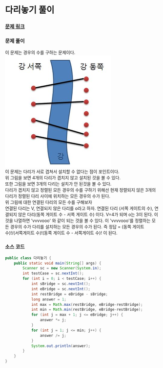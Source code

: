 # 다리놓기 풀이

### [문제 링크](https://www.acmicpc.net/problem/1010)

### 문제 풀이
이 문제는 경우의 수를 구하는 문제이다.
![img.png](img.png)</br>
이 문제는 다리가 서로 겹쳐서 설치할 수 없다는 점이 포인트이다.</br>
위 그림을 보면 4개의 다리가 겹치지 않고 설치된 것을 볼 수 있다.</br>
또한 그림을 보면 3개의 다리는 설치가 안 된것을 볼 수 있다.</br>
다리가 겹치지 않고 정렬된 모든 경우의 수를 구하기 위해선 현재 정렬되지 않은 3개의 다리가 
정렬된 다리 사이에 위치하는 모든 경우의 수가 된다.</br>
위 그림에 대한 연결된 다리의 모든 수를 구해보자 </br>
연결된 다리는 V, 연결되지 않은 다리를 o라고 하자.
연결된 다리 (서쪽 게이트의 수), 연결되지 않은 다리(동쪽 게이트 수 - 서쪽 게이트 수) 이다.
V=4가 되며 o는 3이 된다.
이것을 나열하면 'vvvvooo' 와 같이 되는 것을 볼 수 있다. 이 'vvvvooo'를 정렬하는 모든 경우의 수가 다리를 설치하는 모든 경우의 수가 된다.
즉 정답 = (동쪽 게이트 수)!/(서쪽게이트 수)!(동쪽 게이트 수 - 서쪽게이트 수)! 이 된다.



### 소스 코드
```java
public class 다리놓기 {
    public static void main(String[] args) {
        Scanner sc = new Scanner(System.in);
        int testCase = sc.nextInt();
        for (int i = 0; i < testCase; i++) {
            int sBridge = sc.nextInt();
            int eBridge = sc.nextInt();
            int restBridge = eBridge - sBridge;
            long answer = 1;
            int max = Math.max(restBridge, eBridge-restBridge);
            int min = Math.min(restBridge, eBridge-restBridge);
            for (int j = max + 1; j <= eBridge; j++) {
                answer *= j;
            }
            for (int j = 1; j <= min; j++) {
                answer /= j;
            }
            System.out.println(answer);
        }
    }
}

```